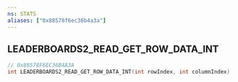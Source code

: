 ```yaml
---
ns: STATS
aliases: ["0x88578f6ec36b4a3a"]
---
```

## LEADERBOARDS2_READ_GET_ROW_DATA_INT

```c
// 0x88578F6EC36B4A3A
int LEADERBOARDS2_READ_GET_ROW_DATA_INT(int rowIndex, int columnIndex);
```
